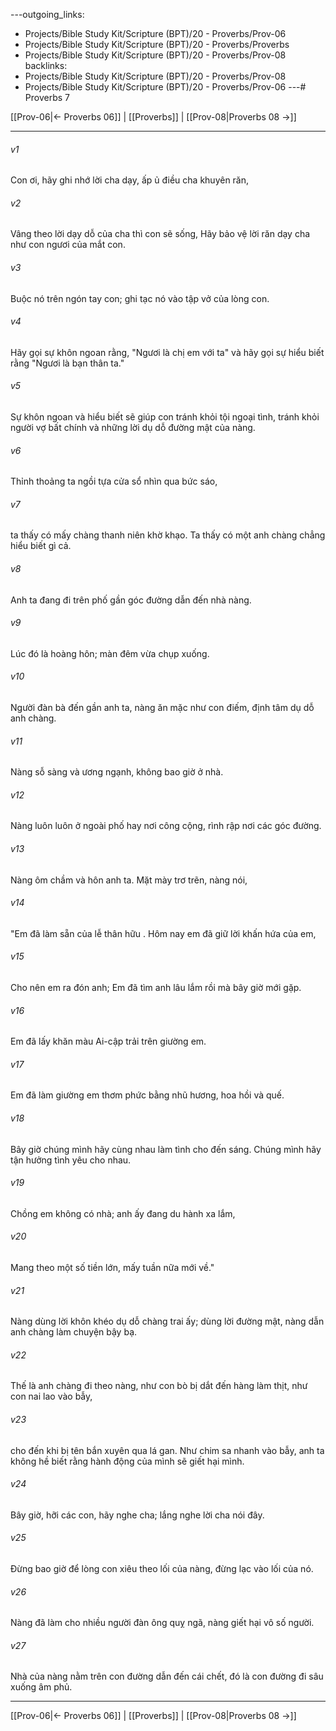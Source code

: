 ---outgoing_links:
  - Projects/Bible Study Kit/Scripture (BPT)/20 - Proverbs/Prov-06
  - Projects/Bible Study Kit/Scripture (BPT)/20 - Proverbs/Proverbs
  - Projects/Bible Study Kit/Scripture (BPT)/20 - Proverbs/Prov-08
backlinks:
  - Projects/Bible Study Kit/Scripture (BPT)/20 - Proverbs/Prov-08
  - Projects/Bible Study Kit/Scripture (BPT)/20 - Proverbs/Prov-06
---# Proverbs 7

[[Prov-06|← Proverbs 06]] | [[Proverbs]] | [[Prov-08|Proverbs 08 →]]
***



###### v1 
Con ơi, hãy ghi nhớ lời cha dạy, ấp ủ điều cha khuyên răn, 

###### v2 
Vâng theo lời dạy dỗ của cha thì con sẽ sống, Hãy bảo vệ lời răn dạy cha như con ngươi của mắt con. 

###### v3 
Buộc nó trên ngón tay con; ghi tạc nó vào tập vở của lòng con. 

###### v4 
Hãy gọi sự khôn ngoan rằng, "Ngươi là chị em với ta" và hãy gọi sự hiểu biết rằng "Ngươi là bạn thân ta." 

###### v5 
Sự khôn ngoan và hiểu biết sẽ giúp con tránh khỏi tội ngoại tình, tránh khỏi người vợ bất chính và những lời dụ dỗ đường mật của nàng. 

###### v6 
Thỉnh thoảng ta ngồi tựa cửa sổ nhìn qua bức sáo, 

###### v7 
ta thấy có mấy chàng thanh niên khờ khạo. Ta thấy có một anh chàng chẳng hiểu biết gì cả. 

###### v8 
Anh ta đang đi trên phố gần góc đường dẫn đến nhà nàng. 

###### v9 
Lúc đó là hoàng hôn; màn đêm vừa chụp xuống. 

###### v10 
Người đàn bà đến gần anh ta, nàng ăn mặc như con điếm, định tâm dụ dỗ anh chàng. 

###### v11 
Nàng sỗ sàng và ương ngạnh, không bao giờ ở nhà. 

###### v12 
Nàng luôn luôn ở ngoài phố hay nơi công cộng, rình rập nơi các góc đường. 

###### v13 
Nàng ôm chầm và hôn anh ta. Mặt mày trơ trẽn, nàng nói, 

###### v14 
"Em đã làm sẵn của lễ thân hữu . Hôm nay em đã giữ lời khấn hứa của em, 

###### v15 
Cho nên em ra đón anh; Em đã tìm anh lâu lắm rồi mà bây giờ mới gặp. 

###### v16 
Em đã lấy khăn màu Ai-cập trải trên giường em. 

###### v17 
Em đã làm giường em thơm phức bằng nhũ hương, hoa hồi và quế. 

###### v18 
Bây giờ chúng mình hãy cùng nhau làm tình cho đến sáng. Chúng mình hãy tận hưởng tình yêu cho nhau. 

###### v19 
Chồng em không có nhà; anh ấy đang du hành xa lắm, 

###### v20 
Mang theo một số tiền lớn, mấy tuần nữa mới về." 

###### v21 
Nàng dùng lời khôn khéo dụ dỗ chàng trai ấy; dùng lời đường mật, nàng dẫn anh chàng làm chuyện bậy bạ. 

###### v22 
Thế là anh chàng đi theo nàng, như con bò bị dắt đến hàng làm thịt, như con nai lao vào bẫy, 

###### v23 
cho đến khi bị tên bắn xuyên qua lá gan. Như chim sa nhanh vào bẫy, anh ta không hề biết rằng hành động của mình sẽ giết hại mình. 

###### v24 
Bây giờ, hỡi các con, hãy nghe cha; lắng nghe lời cha nói đây. 

###### v25 
Đừng bao giờ để lòng con xiêu theo lối của nàng, đừng lạc vào lối của nó. 

###### v26 
Nàng đã làm cho nhiều người đàn ông quỵ ngã, nàng giết hại vô số người. 

###### v27 
Nhà của nàng nằm trên con đường dẫn đến cái chết, đó là con đường đi sâu xuống âm phủ.

***
[[Prov-06|← Proverbs 06]] | [[Proverbs]] | [[Prov-08|Proverbs 08 →]]
